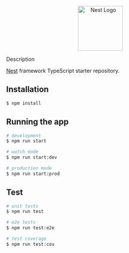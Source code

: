 <p align="center">
  <a href="http://nestjs.com/" target="blank"><img src="https://media.geeksforgeeks.org/wp-content/uploads/20240122171347/error-handling-in-programming.webp" width="120" alt="Nest Logo" /></a>
</p

## Description

[Nest](https://github.com/nestjs/nest) framework TypeScript starter repository.

## Installation

```bash
$ npm install
```

## Running the app

```bash
# development
$ npm run start

# watch mode
$ npm run start:dev

# production mode
$ npm run start:prod
```

## Test

```bash
# unit tests
$ npm run test

# e2e tests
$ npm run test:e2e

# test coverage
$ npm run test:cov
```
